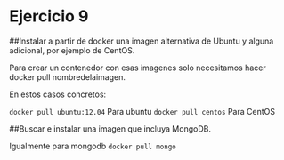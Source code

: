 # Ejercicio 9
##Instalar a partir de docker una imagen alternativa de Ubuntu y alguna adicional, por ejemplo de CentOS.

Para crear un contenedor con esas imagenes solo necesitamos hacer docker pull nombredelaimagen. 

En estos casos concretos:

`docker pull ubuntu:12.04` Para ubuntu
`docker pull centos` Para CentOS

##Buscar e instalar una imagen que incluya MongoDB.

Igualmente para mongodb `docker pull mongo`